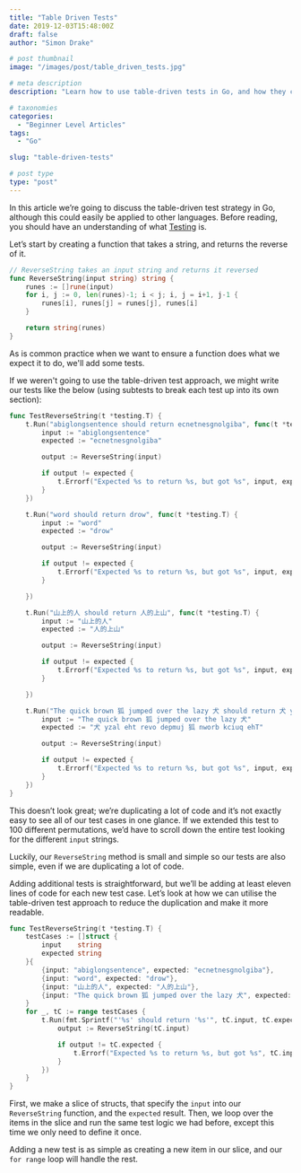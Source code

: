 ```yaml
---
title: "Table Driven Tests"
date: 2019-12-03T15:48:00Z
draft: false
author: "Simon Drake"

# post thumbnail
image: "/images/post/table_driven_tests.jpg"

# meta description
description: "Learn how to use table-driven tests in Go, and how they can reduce duplication and make your tests more readable. "

# taxonomies
categories:
  - "Beginner Level Articles"
tags:
  - "Go"

slug: "table-driven-tests"

# post type
type: "post"
---
```



In this article we’re going to discuss the table-driven test strategy in Go, although this could easily be applied to other languages. Before reading, you should have an understanding of what [Testing](https://www.codetips.co.uk/beginner/what-is-testing/) is.

Let’s start by creating a function that takes a string, and returns the reverse of it.

```go
// ReverseString takes an input string and returns it reversed
func ReverseString(input string) string {
	runes := []rune(input)
	for i, j := 0, len(runes)-1; i < j; i, j = i+1, j-1 {
		runes[i], runes[j] = runes[j], runes[i]
	}

	return string(runes)
}

```

As is common practice when we want to ensure a function does what we expect it to do, we'll add some tests.

If we weren't going to use the table-driven test approach, we might write our tests like the below (using subtests to break each test up into its own section):

```go
func TestReverseString(t *testing.T) {
	t.Run("abiglongsentence should return ecnetnesgnolgiba", func(t *testing.T) {
		input := "abiglongsentence"
		expected := "ecnetnesgnolgiba"

		output := ReverseString(input)

		if output != expected {
			t.Errorf("Expected %s to return %s, but got %s", input, expected, output)
		}
	})

	t.Run("word should return drow", func(t *testing.T) {
		input := "word"
		expected := "drow"

		output := ReverseString(input)

		if output != expected {
			t.Errorf("Expected %s to return %s, but got %s", input, expected, output)
		}

	})

	t.Run("山上的人 should return 人的上山", func(t *testing.T) {
		input := "山上的人"
		expected := "人的上山"

		output := ReverseString(input)

		if output != expected {
			t.Errorf("Expected %s to return %s, but got %s", input, expected, output)
		}

	})

	t.Run("The quick brown 狐 jumped over the lazy 犬 should return 犬 yzal eht revo depmuj 狐 nworb kciuq ehT", func(t *testing.T) {
		input := "The quick brown 狐 jumped over the lazy 犬"
		expected := "犬 yzal eht revo depmuj 狐 nworb kciuq ehT"

		output := ReverseString(input)

		if output != expected {
			t.Errorf("Expected %s to return %s, but got %s", input, expected, output)
		}
	})
}

```

This doesn’t look great; we’re duplicating a lot of code and it’s not exactly easy to see all of our test cases in one glance. If we extended this test to 100 different permutations, we’d have to scroll down the entire test looking for the different `input` strings.

Luckily, our `ReverseString` method is small and simple so our tests are also simple, even if we are duplicating a lot of code.

Adding additional tests is straightforward, but we’ll be adding at least eleven lines of code for each new test case. Let’s look at how we can utilise the table-driven test approach to reduce the duplication and make it more readable.

```go
func TestReverseString(t *testing.T) {
	testCases := []struct {
		input    string
		expected string
	}{
		{input: "abiglongsentence", expected: "ecnetnesgnolgiba"},
		{input: "word", expected: "drow"},
		{input: "山上的人", expected: "人的上山"},
		{input: "The quick brown 狐 jumped over the lazy 犬", expected: "犬 yzal eht revo depmuj 狐 nworb kciuq ehT"},
	}
	for _, tC := range testCases {
		t.Run(fmt.Sprintf("'%s' should return '%s'", tC.input, tC.expected), func(t *testing.T) {
			output := ReverseString(tC.input)

			if output != tC.expected {
				t.Errorf("Expected %s to return %s, but got %s", tC.input, tC.expected, output)
			}
		})
	}
}

```

First, we make a slice of structs, that specify the `input` into our `ReverseString` function, and the `expected` result. Then, we loop over the items in the slice and run the same test logic we had before, except this time we only need to define it once.

Adding a new test is as simple as creating a new item in our slice, and our `for range` loop will handle the rest.

